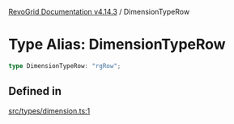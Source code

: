 [RevoGrid Documentation v4.14.3](README.md) / DimensionTypeRow

# Type Alias: DimensionTypeRow

```ts
type DimensionTypeRow: "rgRow";
```

## Defined in

[src/types/dimension.ts:1](https://github.com/revolist/revogrid/blob/4d3feb8340f534dd1ff6941b4d5b83d4d4e2474c/src/types/dimension.ts#L1)
